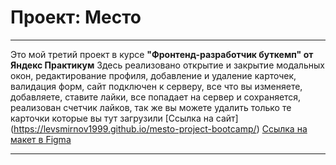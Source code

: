 # Проект: Место

___

Это мой третий проект в курсе **"Фронтенд-разработчик буткемп" от Яндекс Практикум**
Здесь реализовано открытие и закрытие модальных окон, редактирование профиля, добавление и удаление карточек, валидация форм, сайт подключен к серверу, все что вы изменяете, добавляете, ставите лайки, все попадает на сервер и сохраняется, реализован счетчик лайков, так же вы можете удалить только те карточки которые вы тут загрузили [Ссылка на сайт] (https://levsmirnov1999.github.io/mesto-project-bootcamp/)
[Ссылка на макет в Figma](https://www.figma.com/file/2cn9N9jSkmxD84oJik7xL7/JavaScript.-Sprint-4?node-id=0%3A1)

___

